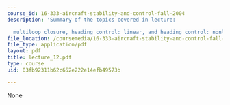```yaml
---
course_id: 16-333-aircraft-stability-and-control-fall-2004
description: 'Summary of the topics covered in lecture:

  multiloop closure, heading control: linear, and heading control: nonlinear.'
file_location: /coursemedia/16-333-aircraft-stability-and-control-fall-2004/03fb92311b62c652e222e14efb49573b_lecture_12.pdf
file_type: application/pdf
layout: pdf
title: lecture_12.pdf
type: course
uid: 03fb92311b62c652e222e14efb49573b

---
```

None